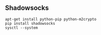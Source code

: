 ## Shadowsocks

    apt-get install python-pip python-m2crypto
    pip install shadowsocks
    sysctl --system
